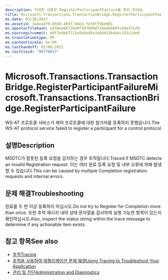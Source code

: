 ```yaml
---
description: 자세한 내용은 RegisterParticipantFailure를 확인 하세요.
title: Microsoft.Transactions.TransactionBridge.RegisterParticipantFailure
ms.date: 03/30/2017
ms.assetid: 3a4ead79-8550-4037-84e3-fd70ff56e001
ms.openlocfilehash: e930ee66720a9f397999d729e8d680fce9a37e29
ms.sourcegitcommit: ddf7edb67715a5b9a45e3dd44536dabc153c1de0
ms.translationtype: MT
ms.contentlocale: ko-KR
ms.lasthandoff: 02/06/2021
ms.locfileid: "99770627"
---
```

# <a name="microsofttransactionstransactionbridgeregisterparticipantfailure"></a><span data-ttu-id="d9155-103">Microsoft.Transactions.TransactionBridge.RegisterParticipantFailure</span><span class="sxs-lookup"><span data-stu-id="d9155-103">Microsoft.Transactions.TransactionBridge.RegisterParticipantFailure</span></span>

<span data-ttu-id="d9155-104">WS-AT 프로토콜 서비스가 제어 프로토콜에 대한 참가자를 등록하지 못했습니다.</span><span class="sxs-lookup"><span data-stu-id="d9155-104">The WS-AT protocol service failed to register a participant for a control protocol.</span></span>  
  
## <a name="description"></a><span data-ttu-id="d9155-105">설명</span><span class="sxs-lookup"><span data-stu-id="d9155-105">Description</span></span>  

 <span data-ttu-id="d9155-106">MSDTC가 잘못된 등록 요청을 감지하는 경우 추적됩니다.</span><span class="sxs-lookup"><span data-stu-id="d9155-106">Traced if MSDTC detects an invalid Registration request.</span></span> <span data-ttu-id="d9155-107">이는 여러 완료 등록 요청 및 내부 오류에 의해 발생할 수 있습니다.</span><span class="sxs-lookup"><span data-stu-id="d9155-107">This can be caused by  multiple Completion registration requests and internal errors.</span></span>  
  
## <a name="troubleshooting"></a><span data-ttu-id="d9155-108">문제 해결</span><span class="sxs-lookup"><span data-stu-id="d9155-108">Troubleshooting</span></span>  

 <span data-ttu-id="d9155-109">완료를 두 번 이상 등록하지 마십시오.</span><span class="sxs-lookup"><span data-stu-id="d9155-109">Do not try to Register for Completion more than once.</span></span>  <span data-ttu-id="d9155-110">또한 추적 메시지 내의 상태 문자열을 검사하여 실행 가능한 항목이 있는지 확인하십시오.</span><span class="sxs-lookup"><span data-stu-id="d9155-110">Also, inspect the status string within the trace message to determine if any actionable item exists.</span></span>  
  
## <a name="see-also"></a><span data-ttu-id="d9155-111">참고 항목</span><span class="sxs-lookup"><span data-stu-id="d9155-111">See also</span></span>

- [<span data-ttu-id="d9155-112">추적</span><span class="sxs-lookup"><span data-stu-id="d9155-112">Tracing</span></span>](index.md)
- [<span data-ttu-id="d9155-113">추적을 사용하여 애플리케이션 문제 해결</span><span class="sxs-lookup"><span data-stu-id="d9155-113">Using Tracing to Troubleshoot Your Application</span></span>](using-tracing-to-troubleshoot-your-application.md)
- [<span data-ttu-id="d9155-114">관리 및 진단</span><span class="sxs-lookup"><span data-stu-id="d9155-114">Administration and Diagnostics</span></span>](../index.md)
